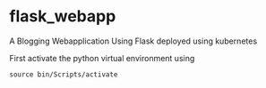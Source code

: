 # flask_webapp
A Blogging Webapplication Using Flask deployed using kubernetes

First activate the python virtual environment using
```
source bin/Scripts/activate
```
